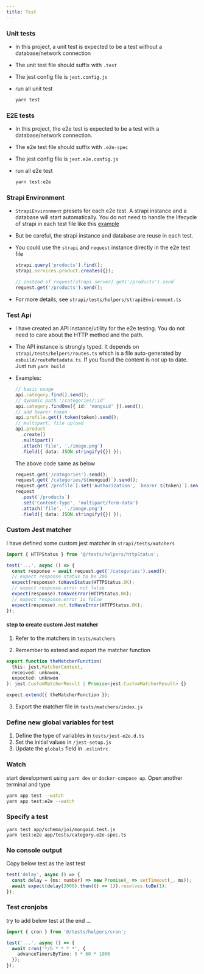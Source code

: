 ```yaml
---
title: Test
---
```


### Unit tests

- In this project, a unit test is expected to be a test without a database/network connection
- The unit test file should suffix with `.test`
- The jest config file is `jest.config.js`
- run all unit test

  ```bash
  yarn test
  ```

### E2E tests

- In this project, the e2e test is expected to be a test with a database/network connection.
- The e2e test file should suffix with `.e2e-spec`
- The jest config file is `jest.e2e.config.js`
- run all e2e test

  ```bash
  yarn test:e2e
  ```

### Strapi Environment

- `StrapiEnvironment` presets for each e2e test. A strapi instance and a database will start automatically. You do not need to handle the lifecycle of strapi in each test file like this [example](https://strapi.io/documentation/developer-docs/latest/guides/unit-testing.html#strapi-instance)
- But be careful, the strapi instance and database are reuse in each test.
- You could use the `strapi` and `request` instance directly in the e2e test file

  ```ts
  strapi.query('products').find();
  strapi.services.product.creates({});

  // instead of request(strapi.server).get('/products').send`
  request.get('/products').send();
  ```

- For more details, see `strapi/tests/helpers/strapiEnvironment.ts`

### Test Api

- I have created an API instance/utility for the e2e testing. You do not need to care about the HTTP method and the path.
- The API instance is strongly typed. It depends on `strapi/tests/helpers/routes.ts` which is a file auto-generated by `esbuild/routeMetadata.ts`. If you found the content is not up to date. Just run `yarn build`
- Examples:

  ```ts
  // basic usage
  api.category.find().send();
  // dynamic path '/categories/:id'
  api.category.findOne({ id: 'mongoid' }).send();
  // add bearer token
  api.profile.get().token(token).send();
  // multipart, file upload
  api.product
    .create()
    .multipart()
    .attach('file', './image.png')
    .field({ data: JSON.stringify({}) });
  ```

  The above code same as below

  ```ts
  request.get('/categories').send();
  request.get(`/categories/${mongoid}`).send();
  request.get(`/profile`).set('Authorization', `bearer ${token}`).send();
  request
    .post(`/products`)
    .set('Content-Type', 'multipart/form-data')
    .attach('file', './image.png')
    .field({ data: JSON.stringify({}) });
  ```

### Custom Jest matcher

I have defined some custom jest matcher in `strapi/tests/matchers`

```ts
import { HTTPStatus } from '@/tests/helpers/httpStatus';

test('...', async () => {
  const response = await request.get('/categories').send();
  // expect response status to be 200
  expect(response).toHaveStatus(HTTPStatus.OK);
  // expect response.error not false
  expect(response).toHaveError(HTTPStatus.OK);
  // expect response.error is false
  expect(response).not.toHaveError(HTTPStatus.OK);
});
```

#### step to create custom Jest matcher

1. Refer to the matchers in `tests/matchers`

2. Remember to extend and export the matcher function

```ts
export function theMatcherFunction(
  this: jest.MatcherContext,
  received: unknwon,
  expected: unknwon
): jest.CustomMatcherResult | Promise<jest.CustomMatcherResult> {}

expect.extend({ theMatcherFunction });
```

3. Export the matcher file in `tests/matchers/index.js`

### Define new global variables for test

1. Define the type of variables in `tests/jest-e2e.d.ts`
2. Set the initial values in `/jest-setup.js`
3. Update the `globals` field in `.eslintrc`

### Watch

start development using `yarn dev` or `docker-compose up`. Open another terminal and type

```bash
yarn app test --watch
yarn app test:e2e --watch
```

### Specify a test

```
yarn test app/schema/joi/mongoid.test.js
yarn test:e2e app/tests/category.e2e-spec.ts
```

### No console output

Copy below test as the last test

```ts
test('delay', async () => {
  const delay = (ms: number) => new Promise(_ => setTimeout(_, ms));
  await expect(delay(2000).then(() => 1)).resolves.toBe(1);
});
```

### Test cronjobs

try to add below test at the end ...

```ts
import { cron } from '@/tests/helpers/cron';

test('...', async () => {
  await cron('*/5 * * * *', {
    advanceTimersByTime: 5 * 60 * 1000
  });
});
```
